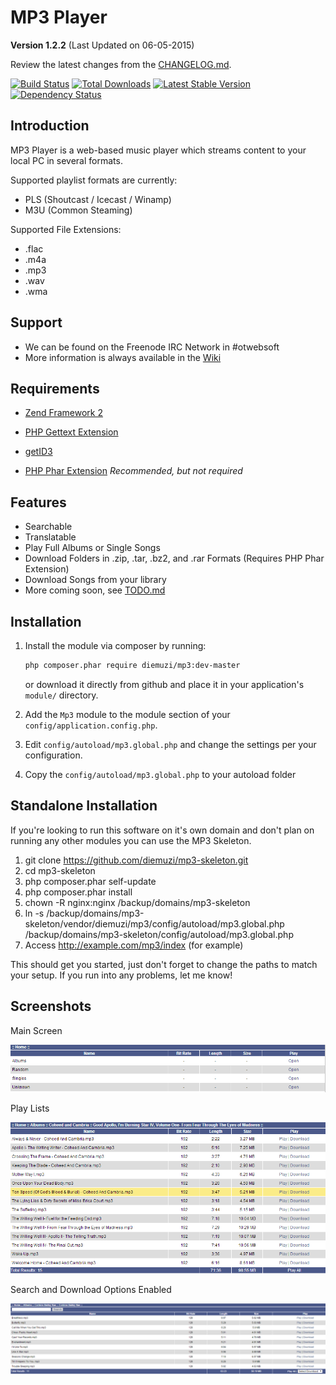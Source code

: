 MP3 Player
==========

**Version 1.2.2** (Last Updated on 06-05-2015)

Review the latest changes from the [CHANGELOG.md](CHANGELOG.md).

[![Build Status](https://travis-ci.org/diemuzi/mp3.png?branch=master)](https://travis-ci.org/diemuzi/mp3)
[![Total Downloads](https://poser.pugx.org/diemuzi/mp3/downloads.png)](https://packagist.org/packages/diemuzi/mp3)
[![Latest Stable Version](https://poser.pugx.org/diemuzi/mp3/v/stable.png)](https://packagist.org/packages/diemuzi/mp3)
[![Dependency Status](https://www.versioneye.com/user/projects/52e2d329ec1375da4b00001a/badge.png)](https://www.versioneye.com/user/projects/52e2d329ec1375da4b00001a)

Introduction
------------

MP3 Player is a web-based music player which streams content to your local PC in several formats.

Supported playlist formats are currently:

  * PLS (Shoutcast / Icecast / Winamp)
  * M3U (Common Steaming)

Supported File Extensions:

  * .flac
  * .m4a
  * .mp3
  * .wav
  * .wma

Support
-------

* We can be found on the Freenode IRC Network in #otwebsoft
* More information is always available in the [Wiki](../../wiki)

Requirements
------------

* [Zend Framework 2](https://github.com/zendframework/zf2)

* [PHP Gettext Extension](http://php.net/gettext)

* [getID3](https://github.com/JamesHeinrich/getID3)

* [PHP Phar Extension](http://php.net/phar) *Recommended, but not required*

Features
--------

* Searchable
* Translatable
* Play Full Albums or Single Songs
* Download Folders in .zip, .tar, .bz2, and .rar Formats (Requires PHP Phar Extension)
* Download Songs from your library
* More coming soon, see [TODO.md](TODO.md)

Installation
------------

1. Install the module via composer by running:

   ```sh
   php composer.phar require diemuzi/mp3:dev-master
   ```
   or download it directly from github and place it in your application's `module/` directory.
2. Add the `Mp3` module to the module section of your `config/application.config.php`.
3. Edit `config/autoload/mp3.global.php` and change the settings per your configuration.
4. Copy the `config/autoload/mp3.global.php` to your autoload folder

Standalone Installation
-----------------------

If you're looking to run this software on it's own domain and don't plan on running any other modules you can use the MP3 Skeleton.

1. git clone https://github.com/diemuzi/mp3-skeleton.git
2. cd mp3-skeleton
3. php composer.phar self-update
4. php composer.phar install
5. chown -R nginx:nginx /backup/domains/mp3-skeleton
6. ln -s /backup/domains/mp3-skeleton/vendor/diemuzi/mp3/config/autoload/mp3.global.php /backup/domains/mp3-skeleton/config/autoload/mp3.global.php
7. Access http://example.com/mp3/index (for example)

This should get you started, just don't forget to change the paths to match your setup. If you run into any problems, let me know!

Screenshots
-----------

Main Screen

![](docs/search.png)

Play Lists

![](docs/songs.png)

Search and Download Options Enabled

![](docs/download.png)
